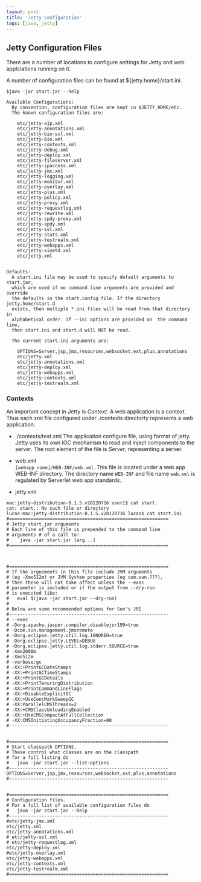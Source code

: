 ```yaml
---
layout: post
title: 'Jetty Configuration'
tags: [java, jetty]
---
```


## Jetty Configuration Files

There are a number of locations to configure settings for Jetty and web applciations running on it.

A number of configuration files can be found at ${jetty.home}/start.ini.

```
$java -jar start.jar --help

Available Configurations:
  By convention, configuration files are kept in $JETTY_HOME/etc.
  The known configuration files are:

    etc/jetty-ajp.xml
    etc/jetty-annotations.xml
    etc/jetty-bio-ssl.xml
    etc/jetty-bio.xml
    etc/jetty-contexts.xml
    etc/jetty-debug.xml
    etc/jetty-deploy.xml
    etc/jetty-fileserver.xml
    etc/jetty-ipaccess.xml
    etc/jetty-jmx.xml
    etc/jetty-logging.xml
    etc/jetty-monitor.xml
    etc/jetty-overlay.xml
    etc/jetty-plus.xml
    etc/jetty-policy.xml
    etc/jetty-proxy.xml
    etc/jetty-requestlog.xml
    etc/jetty-rewrite.xml
    etc/jetty-spdy-proxy.xml
    etc/jetty-spdy.xml
    etc/jetty-ssl.xml
    etc/jetty-stats.xml
    etc/jetty-testrealm.xml
    etc/jetty-webapps.xml
    etc/jetty-xinetd.xml
    etc/jetty.xml


Defaults:
  A start.ini file may be used to specify default arguments to start.jar,
  which are used if no command line arguments are provided and override
  the defaults in the start.config file. If the directory jetty.home/start.d
  exists, then multiple *.ini files will be read from that directory in
  alphabetical order. If --ini options are provided on  the command line,
  then start.ini and start.d will NOT be read.

  The current start.ini arguments are:

    OPTIONS=Server,jsp,jmx,resources,websocket,ext,plus,annotations
    etc/jetty.xml
    etc/jetty-annotations.xml
    etc/jetty-deploy.xml
    etc/jetty-webapps.xml
    etc/jetty-contexts.xml
    etc/jetty-testrealm.xml

```

### Contexts

An important concept in Jetty is _Context_. A web application is a context. Thus each xml file configured under ./contexts directorty represents a web application.

- ./contexts/test.xml
  The applicaiton configure file, using format of jetty. Jetty uses its own IOC mechanism to read and inject components to the server. The root element of the file is _Server_, representing a server.

- web.xml  
   `[webapp_name]/WEB-INF/web.xml`. This file is located under a web app WEB-INF directory. The directory name `WEB-INF` and file name `web.xml` is regulated by Serverlet web app standards.

- jetty.xml

```
mac:jetty-distribution-8.1.5.v20120716 user1$ cat start.
cat: start.: No such file or directory
lucas-mac:jetty-distribution-8.1.5.v20120716 lucas$ cat start.ini
#===========================================================
# Jetty start.jar arguments
# Each line of this file is prepended to the command line
# arguments # of a call to:
#    java -jar start.jar [arg...]
#===========================================================



#===========================================================
# If the arguements in this file include JVM arguments
# (eg -Xmx512m) or JVM System properties (eg com.sun.???),
# then these will not take affect unless the --exec
# parameter is included or if the output from --dry-run
# is executed like:
#   eval $(java -jar start.jar --dry-run)
#
# Below are some recommended options for Sun's JRE
#-----------------------------------------------------------
# --exec
# -Dorg.apache.jasper.compiler.disablejsr199=true
# -Dcom.sun.management.jmxremote
# -Dorg.eclipse.jetty.util.log.IGNORED=true
# -Dorg.eclipse.jetty.LEVEL=DEBUG
# -Dorg.eclipse.jetty.util.log.stderr.SOURCE=true
# -Xmx2000m
# -Xmn512m
# -verbose:gc
# -XX:+PrintGCDateStamps
# -XX:+PrintGCTimeStamps
# -XX:+PrintGCDetails
# -XX:+PrintTenuringDistribution
# -XX:+PrintCommandLineFlags
# -XX:+DisableExplicitGC
# -XX:+UseConcMarkSweepGC
# -XX:ParallelCMSThreads=2
# -XX:+CMSClassUnloadingEnabled
# -XX:+UseCMSCompactAtFullCollection
# -XX:CMSInitiatingOccupancyFraction=80
#-----------------------------------------------------------


#===========================================================
# Start classpath OPTIONS.
# These control what classes are on the classpath
# for a full listing do
#   java -jar start.jar --list-options
#-----------------------------------------------------------
OPTIONS=Server,jsp,jmx,resources,websocket,ext,plus,annotations
#-----------------------------------------------------------


#===========================================================
# Configuration files.
# For a full list of available configuration files do
#   java -jar start.jar --help
#-----------------------------------------------------------
#etc/jetty-jmx.xml
etc/jetty.xml
etc/jetty-annotations.xml
# etc/jetty-ssl.xml
# etc/jetty-requestlog.xml
etc/jetty-deploy.xml
#etc/jetty-overlay.xml
etc/jetty-webapps.xml
etc/jetty-contexts.xml
etc/jetty-testrealm.xml
#===========================================================
```
